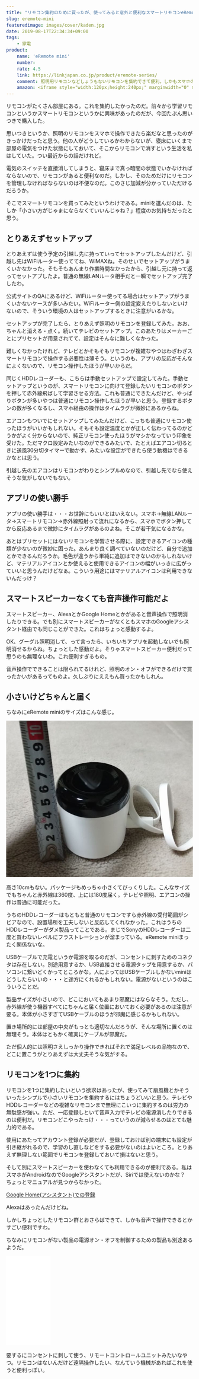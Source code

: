```yaml
---
title: "リモコン集約のために買ったが、使ってみると意外と便利なスマートリモコンeRemote mini"
slug: eremote-mini
featuredimage: images/cover/kaden.jpg
date: 2019-08-17T22:34:34+09:00
tags:
    - 家電
product:
    name: 'eRemote mini'
    number: 
    rate: 4.5
    link: https://linkjapan.co.jp/product/eremote-series/
    comment: 照明用リモコンなどしょうもないリモコンを集約できて便利。しかもスマホの音声で操作できる。
    amazon: <iframe style="width:120px;height:240px;" marginwidth="0" marginheight="0" scrolling="no" frameborder="0" src="//rcm-fe.amazon-adsystem.com/e/cm?lt1=_blank&bc1=000000&IS2=1&bg1=FFFFFF&fc1=000000&lc1=0000FF&t=illusionspace-22&language=ja_JP&o=9&p=8&l=as4&m=amazon&f=ifr&ref=as_ss_li_til&asins=B01MA4W1YD&linkId=f0fbcec7d058a3866306fee13d1942ad"></iframe>
---
```


リモコンがたくさん部屋にある。これを集約したかったのだ。前々から学習リモコンというかスマートリモコンというかに興味があったのだが、今回たぶん思いつきで購入した。

思いつきというか、照明のリモコンをスマホで操作できたら楽だなと思ったのがきっかけだったと思う。他の人がどうしているかわからないが、寝床にいくまで部屋の電気をつけた状態にしておいて、そこからリモコンで消すという生活を私はしていた。つい最近からの話だけれど。

電気のスイッチを直接消してしまうと、寝床まで真っ暗闇の状態でいかなければならないので、リモコンがあると便利なのだ。しかし、そのためだけにリモコンを管理しなければならないのは不便なのだ。このさじ加減が分かっていただけるだろうか。

そこでスマートリモコンを買ってみたというわけである。miniを選んだのは、たしか「小さい方がじゃまにならなくていいんじゃね？」程度のお気持ちだったと思う。

<!--more-->

## とりあえずセットアップ

とりあえずは使う予定の引越し先に持っていってセットアップしたんだけど、引越し先はWiFiルーター使っててね、WiMAXね。そのせいでセットアップがうまくいかなかった。そもそもあんまり作業時間なかったから、引越し元に持って返ってセットアプしたよ。普通の無線LANルータ相手だと一瞬でセットアップ完了したわ。

公式サイトのQAにあるけど、WiFiルーター使ってる場合はセットアップがうまくいかないケースが多いみたい。WiFiルーター側の設定変えたりしないといけないので、そういう環境の人はセットアップするときに注意がいるかな。

セットアップが完了したら、とりあえず照明のリモコンを登録してみた。おお、ちゃんと消える・点く。続いてテレビのセットアップ。このあたりはメーカーごとにプリセットが用意されてて、設定はそんなに難しくなかった。

難しくなかったけれど、テレビとかそもそもリモコンが複雑なやつはわざわざスマートリモコンで操作する必要性は薄そう。というのも、アプリの反応がそんなによくないので、リモコン操作したほうが早いからだ。

同じくHDDレコーダーも、こちらは手動セットアップで設定してみた。手動セットアップというのが、スマートリモコンに向けて登録したいリモコンのボタンを押して赤外線飛ばして学習させる方法。これも普通にできたんだけど、やっぱりボタンが多いやつは普通にリモコン操作したほうが早いと思う。登録するボタンの数が多くなるし、スマホ経由の操作はタイムラグが微妙にあるからね。

エアコンもついでにセットアップしてみたんだけど、こっちも普通にリモコン使ったほうがいいかもしれない。そもそも設定温度とかが正しく伝わってるのかどうかがよく分からないので、純正リモコン使ったほうがマシかなっていう印象を受けた。ただマクロ設定みたいなのができるみたいで、たとえばエアコン切るときに送風30分切タイマーで動かす、みたいな設定ができたら使う動機はできるかなとは思う。

引越し先のエアコンはリモコンがわりとシンプルめなので、引越し先でなら使えそうな気がしないでもない。

## アプリの使い勝手

アプリの使い勝手は・・・お世辞にもいいとはいえない。スマホ→無線LANルータ→スマートリモコン→赤外線照射って流れになるから、スマホでボタン押してから反応あるまで微妙にタイムラグがあるのよね。そこが若干気になるかな。

あとはプリセットにはないリモコンを学習させる際に、設定できるアイコンの種類が少ないのが微妙に困った。あんまり良く調べていないのだけど、自分で追加とかできるんだろうか。毛色が違うから単純に追加はできないのかもしれないけど、マテリアルアイコンとか使えると使用できるアイコンの幅がいっきに広がっていいと思うんだけどなぁ。こういう用途にはマテリアルアイコンは利用できないんだっけ？

## スマートスピーカーなくても音声操作可能だよ

スマートスピーカー、AlexaとかGoogle Homeとかがあると音声操作で照明消したりできる。でも別にスマートスピーカーがなくともスマホのGoogleアシスタント経由でも同じことができた。これはちょっと感動するよ。

OK、グーグル照明消して、って言ったら、いちいちアプリを起動しないでも照明消せるからね。ちょっとした感動だよ。そりゃスマートスピーカー便利だって思うのも無理ないわ。これ便利すぎるもの。

音声操作でできることは限られてるけれど、照明のオン・オフができるだけで買ったかいがあるってものよ。久しぶりにええもん買ったかもしれん。

## 小さいけどちゃんと届く

ちなみにeRemote miniのサイズはこんな感じ。

![eRemote miniの大きさ](eremote-mini.jpg)

高さ10cmもない。パッケージもめっちゃ小さくてびっくりした。こんなサイズでもちゃんと赤外線は360度、上には180度届く。テレビや照明、エアコンの操作は普通に可能だった。

うちのHDDレコーダーはもともと普通のリモコンですら赤外線の受付範囲がシビアなので、設置場所を工夫しないと反応してくれなかった。これはうちのHDDレコーダーがダメ製品ってことである。まじでSonyのHDDレコーダーは二度と買わないレベルにフラストレーションが溜まっている。eRemote miniまったく関係ないな。

USBケーブルで充電というか電源を取るのだが、コンセントに刺すためのコネクタは存在しない。別途用意するか、USB直接させる電源タップを用意するか、パソコンに繋いどくかってところかな。人によってはUSBケーブルしかないminiはどうしたらいいの・・・と途方にくれるかもしれない。電源がないというのはこういうことだ。

製品サイズが小さいので、どこにおいてもあまり邪魔にはならなそう。ただし、赤外線が使う機器すべてにちゃんと届く位置においておく必要があるのは注意が要る。本体が小さすぎてUSBケーブルのほうが邪魔に感じるかもしれない。

置き場所的には部屋の中央がもっとも適切なんだろうが、そんな場所に置くのは無理そう。本体はともかく確実にケーブルが邪魔だ。

ただ個人的には照明さえしっかり操作できればそれで満足レベルの品物なので、どこに置こうがとりあえずは大丈夫そうな気がする。

## リモコンを1つに集約

リモコンを1つに集約したいという欲求はあったが、使ってみて扇風機とかそういったシンプルで小さいリモコンを集約するにはちょうどいいと思う。テレビやHDDレコーダーなどの複雑なリモコンまで無理にこいつに集約するのは労力の無駄感が強い。ただ、一応登録しといて音声入力でテレビの電源消したりできるのは便利だ。リモコンどこやったっけ・・・っていうのが減らせるのはとても魅力的である。

使用にあたってアカウント登録が必要だが、登録しておけば別の端末にも設定が引き継がれるので、学習のし直しなどをする必要がないのはよいところ。とりあえず無理しない範囲でリモコンを登録しておいて損はないと思う。

そして別にスマートスピーカーを使わなくても利用できるのが便利である。私はスマホがAndroidなのでGoogleアシスタントだが、Siriでは使えないのかな？　ちょっとマニュアルが見つからなかった。

[Google Home(アシスタント)での登録](https://linkjapan.co.jp/question/googlehome/)

Alexaはあったんだけどね。

しかしちょっとしたリモコン群とおさらばできて、しかも音声で操作できるとかすごい便利ですわ。

ちなみにリモコンがない製品の電源オン・オフを制御するための製品も別途あるようだ。

<iframe style="width:120px;height:240px;" marginwidth="0" marginheight="0" scrolling="no" frameborder="0" src="//rcm-fe.amazon-adsystem.com/e/cm?lt1=_blank&bc1=000000&IS2=1&bg1=FFFFFF&fc1=000000&lc1=0000FF&t=illusionspace-22&language=ja_JP&o=9&p=8&l=as4&m=amazon&f=ifr&ref=as_ss_li_til&asins=B078HSBNMT&linkId=413febee5f3dcfe58137a2e8b06b0c78"></iframe>

要するにコンセントに刺して使う、リモートコントロールユニットみたいなやつ。リモコンはないんだけど遠隔操作したい、なんていう機械があればこれを使うと便利っぽい。